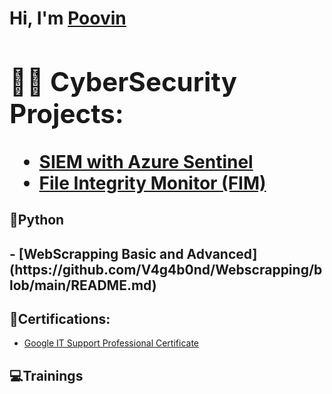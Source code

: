 <h1>Hi, I'm <a href="https://www.linkedin.com/in/poovin-prakash">Poovin<a> <br/>

<h2>👨‍💻 CyberSecurity Projects:</h2>


  - [SIEM with Azure Sentinel](https://github.com/V4g4b0nd/Projects/blob/main/Azure_Sentinal/readme.md)
  - [File Integrity Monitor (FIM)](https://github.com/V4g4b0nd/Projects/blob/main/FIM(File%20Integriy%20Manager)/readme.md)

<h2>🐍Python<h2>
  - [WebScrapping Basic and Advanced](https://github.com/V4g4b0nd/Webscrapping/blob/main/README.md)
  
<h2>📃Certifications:</h2>
 
 - [Google IT Support Professional Certificate](https://github.com/)

<h2>💻Trainings<h2>

<!--
**V4g4b0nd/V4g4b0nd** is a ✨ _special_ ✨ repository because its `README.md` (this file) appears on your GitHub profile.

Here are some ideas to get you started:

- 🔭 I’m currently working on ...
- 🌱 I’m currently learning ...
- 👯 I’m looking to collaborate on ...
- 🤔 I’m looking for help with ...
- 💬 Ask me about ...
- 📫 How to reach me: ...
- 😄 Pronouns: ...
- ⚡ Fun fact: ...
-->
